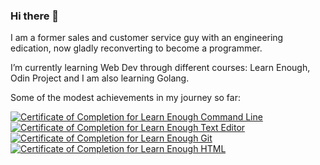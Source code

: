 ### Hi there 👋

I am a former sales and customer service guy with an engineering edication, now gladly reconverting to become a programmer.

I’m currently learning Web Dev through different courses: Learn Enough, Odin Project and I am also learning Golang.

Some of the modest achievements in my journey so far:

<a href="https://www.learnenough.com/certificates/cc63d352"><img src="https://www.learnenough.com/certificates/cc63d352/command-line-tutorial.svg" alt="Certificate of Completion for Learn Enough Command Line"></a><a href="https://www.learnenough.com/certificates/cc63d352"><img src="https://www.learnenough.com/certificates/cc63d352/text-editor-tutorial.svg" alt="Certificate of Completion for Learn Enough Text Editor"></a><a href="https://www.learnenough.com/certificates/cc63d352"><img src="https://www.learnenough.com/certificates/cc63d352/git-tutorial.svg" alt="Certificate of Completion for Learn Enough Git"></a><a href="https://www.learnenough.com/certificates/cc63d352"><img src="https://www.learnenough.com/certificates/cc63d352/html-tutorial.svg" alt="Certificate of Completion for Learn Enough HTML"></a>
